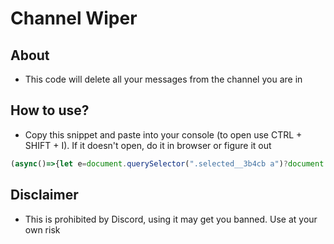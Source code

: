 # Channel Wiper
## About
- This code will delete all your messages from the channel you are in
## How to use?
- Copy this snippet and paste into your console (to open use CTRL + SHIFT + I). If it doesn't open, do it in browser or figure it out
```js
(async()=>{let e=document.querySelector(".selected__3b4cb a")?document.querySelector(".selected__3b4cb a").href.split("/")[5]:document.querySelector(".selected_d94cf9 a").href.split("/")[5],r=(webpackChunkdiscord_app.push([[""],{},e=>{for(let r in m=[],e.c)m.push(e.c[r])}]),m).find(e=>e?.exports?.default?.getToken!==void 0).exports.default.getToken(),t=[],c=null;for(;;){let o=await fetch(`https://discord.com/api/v9/channels/${e}/messages?limit=100${c?`&before=${c}`:""}`,{headers:{accept:"*/*","accept-language":"en-US,en;q=0.9,en;q=0.8",authorization:r},referrer:"https://discord.com/",referrerPolicy:"strict-origin-when-cross-origin",body:null,method:"GET",mode:"cors",credentials:"include"}),i=await o.json();if(0===i.length)break;t=t.concat(i),c=i[i.length-1].id}for(let a in t=t.filter(e=>e.author.id==document.querySelector(".container_ca50b9 .avatarStack__6604a img").src.split("/")[4]))setTimeout(()=>{fetch("https://discord.com/api/v9/channels/"+e+"/messages/"+t[a].id,{headers:{accept:"*/*","accept-language":"en-US,en;q=0.9,en;q=0.8",authorization:r},referrer:"https://discord.com/",referrerPolicy:"strict-origin-when-cross-origin",body:null,method:"DELETE",mode:"cors",credentials:"include"})},2e3*a+1e3*Math.random())})();
```
## Disclaimer
- This is prohibited by Discord, using it may get you banned. Use at your own risk
